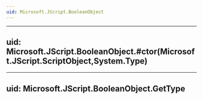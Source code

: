 ```yaml
---
uid: Microsoft.JScript.BooleanObject
---
```


---
uid: Microsoft.JScript.BooleanObject.#ctor(Microsoft.JScript.ScriptObject,System.Type)
---

---
uid: Microsoft.JScript.BooleanObject.GetType
---
